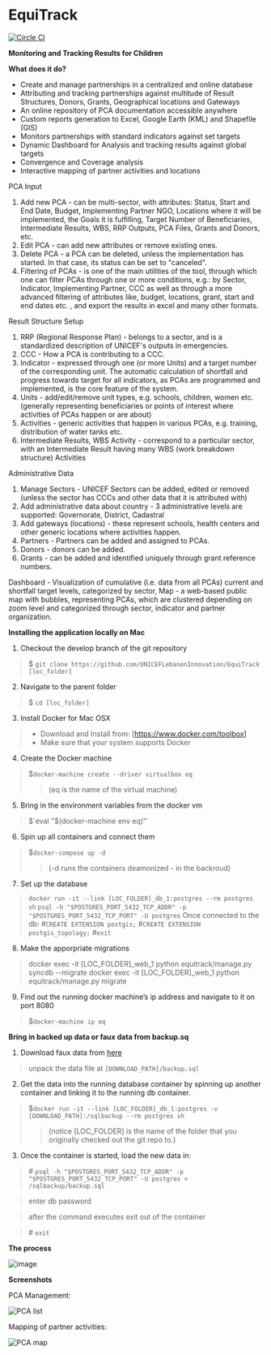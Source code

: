 EquiTrack
=========

[![Circle CI](https://circleci.com/gh/UNICEFLebanonInnovation/EquiTrack/tree/develop.svg?style=svg)](https://circleci.com/gh/UNICEFLebanonInnovation/EquiTrack/tree/develop)

**Monitoring and Tracking Results for Children**



**What does it do?**

* Create and manage partnerships in a centralized and online database
* Attributing and tracking partnerships against multitude of Result Structures, Donors, Grants, Geographical locations and Gateways
* An online repository of PCA documentation accessible anywhere
* Custom reports generation to Excel, Google Earth (KML) and Shapefile (GIS)
* Monitors partnerships with standard indicators against set targets
* Dynamic Dashboard for Analysis and tracking results against global targets
* Convergence and Coverage analysis
* Interactive mapping of partner activities and locations

PCA Input

1. Add new PCA - can be multi-sector, with attributes: Status, Start and End Date, Budget, Implementing Partner NGO, Locations where it will be implemented, the Goals it is fulfilling, Target Number of Beneficiaries, Intermediate Results, WBS, RRP Outputs, PCA Files, Grants and Donors, etc.
2. Edit PCA - can add new attributes or remove existing ones.
3. Delete PCA - a PCA can be deleted, unless the implementation has started. In that case, its status can be set to "canceled".
4. Filtering of PCAs - is one of the main utilities of the tool, through which one can filter PCAs through one or more conditions, e.g.: by Sector, Indicator, Implementing Partner, CCC as well as through a more advanced filtering of attributes like, budget, locations, grant, start and end dates etc. , and export the results in excel and many other formats.

Result Structure Setup

1. RRP (Regional Response Plan) - belongs to a sector, and is a standardized description of UNICEF's outputs in emergencies.
2. CCC - How a PCA is contributing to a CCC.
3. Indicator - expressed through one (or more Units) and a target number of the corresponding unit. The automatic calculation of shortfall and progress towards target for all indicators, as PCAs are programmed and implemented, is the core feature of the system.
4. Units - add/edit/remove unit types, e.g. schools, children, women etc. (generally representing beneficiaries or points of interest where activities of PCAs happen or are about)
5. Activities - generic activities that happen in various PCAs, e.g. training, distribution of water tanks etc.
6. Intermediate Results, WBS Activity - correspond to a particular sector, with an Intermediate Result having many WBS (work breakdown structure) Activities

Administrative Data

1. Manage Sectors - UNICEF Sectors can be added, edited or removed (unless the sector has CCCs and other data that it is attributed with)
2. Add administrative data about country - 3 administrative levels are supported: Governorate, District, Cadastral
3. Add gateways (locations) - these represent schools, health centers and other generic locations where activities happen.
4. Partners - Partners can be added and assigned to PCAs.
5. Donors - donors can be added.
6. Grants - can be added and identified uniquely through grant reference numbers.

Dashboard - Visualization of cumulative (i.e. data from all PCAs) current and shortfall target levels, categorized by sector, 
Map - a web-based public map with bubbles, representing PCAs, which are clustered depending on zoom level and categorized through sector, indicator and partner organization.


**Installing the application locally on Mac**

1.  Checkout the develop branch of the git repository
> $ `git clone https://github.com/UNICEFLebanonInnovation/EquiTrack [loc_folder]`

2. Navigate to the parent folder
> $ `cd [loc_folder]`

3. Install Docker for Mac OSX
> * Download and Install from:  [https://www.docker.com/toolbox]
> * Make sure that your system supports Docker

4. Create the Docker machine
> $`docker-machine create --driver virtualbox eq`
>> (eq is the name of the virtual machine)

5. Bring in the environment variables from the docker vm
> $`eval "$(docker-machine env eq)"`

6. Spin up all containers and connect them
> $`docker-compose up -d`
>> (-d runs the containers deamonized - in the backroud)

7. Set up the database
> `docker run -it --link [LOC_FOLDER]_db_1:postgres --rm postgres sh`
> `psql -h "$POSTGRES_PORT_5432_TCP_ADDR" -p "$POSTGRES_PORT_5432_TCP_PORT" -U postgres`
> Once connected to the db:
> \#`CREATE EXTENSION postgis;`
> \#`CREATE EXTENSION postgis_topology;`
> \#`exit`

8. Make the apporpriate migrations 
> docker exec -it [LOC_FOLDER]_web_1 python equitrack/manage.py syncdb --migrate
> docker exec -it [LOC_FOLDER]_web_1 python equitrack/manage.py migrate

9. Find out the running docker machine’s ip address and navigate to it on port 8080
> $`docker-machine ip eq`

**Bring in backed up data or faux data from backup.sq**

1. Download faux data from [here](https://example.com/link_to_come)
> unpack the data file at `[DOWNLOAD_PATH]/backup.sql`

2. Get the data into the running database container by spinning up another container and linking it to the running db container.
>  $`docker run -it --link [LOC_FOLDER]_db_1:postgres -v [DOWNLOAD_PATH]:/sqlbackup --rm postgres sh`
>> (notice [LOC_FOLDER] is the name of the folder that you originally checked out the git repo to.)

3. Once the container is started, load the new data in:
> \# `psql -h "$POSTGRES_PORT_5432_TCP_ADDR" -p "$POSTGRES_PORT_5432_TCP_PORT" -U postgres < /sqlbackup/backup.sql`


> enter db password


> after the command executes exit out of the container


> \# `exit`



**The process**

![image](/screenshots/PCA_process.jpg "PCA Process")

**Screenshots**


PCA Management:

![PCA list](/screenshots/equitrack_pcas.png "List of PCAs")


Mapping of partner activities:

![PCA map](/screenshots/equitrack_map.png "Map of PCAs")


